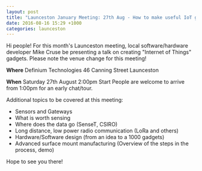 ```yaml
---
layout: post
title: "Launceston January Meeting: 27th Aug - How to make useful IoT gadgets (in Launceston!)"
date: 2016-08-16 15:29 +1000
categories: launceston
---
```


Hi people! For this month's Launceston meeting, local software/hardware
developer Mike Cruse be presenting a talk on creating "Internet of Things"
gadgets. Please note the venue change for this meeting!

**Where**
Definium Technologies
46 Canning Street
Launceston

**When**
Saturday 27th August
2:00pm Start
People are welcome to arrive from 1:00pm for an early chat/tour.

Additional topics to be covered at this meeting:
* Sensors and Gateways
* What is worth sensing
* Where does the data go (SenseT, CSIRO)
* Long distance, low power radio communication (LoRa and others)
* Hardware/Software design (from an idea to a 1000 gadgets)
* Advanced surface mount manufacturing (Overview of the steps in the process, demo)


Hope to see you there!